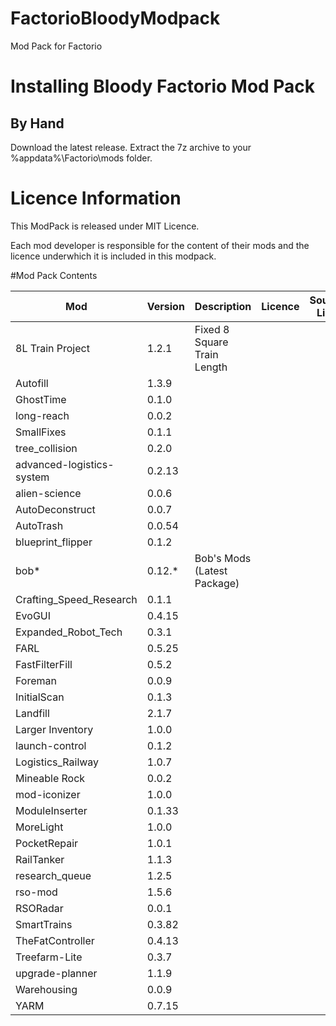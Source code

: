 # FactorioBloodyModpack
Mod Pack for Factorio

# Installing Bloody Factorio Mod Pack

## By Hand

Download the latest release.
Extract the 7z archive to your %appdata%\Factorio\mods folder.

# Licence Information

This ModPack is released under MIT Licence.

Each mod developer is responsible for the content of their mods and the licence underwhich it is included in this modpack.

#Mod Pack Contents

Mod|Version|Description|Licence|Source Link
---|-------|-----------|-------|-----------
8L Train Project|1.2.1|Fixed 8 Square Train Length|||
Autofill|1.3.9||||
GhostTime|0.1.0||||
long-reach|0.0.2||||
SmallFixes|0.1.1||||
tree_collision|0.2.0||||
advanced-logistics-system|0.2.13||||
alien-science|0.0.6||||
AutoDeconstruct|0.0.7||||
AutoTrash|0.0.54||||
blueprint_flipper|0.1.2||||
bob*|0.12.*|Bob's Mods (Latest Package)|||
Crafting_Speed_Research|0.1.1||||
EvoGUI|0.4.15||||
Expanded_Robot_Tech|0.3.1||||
FARL|0.5.25||||
FastFilterFill|0.5.2||||
Foreman|0.0.9||||
InitialScan|0.1.3||||
Landfill|2.1.7||||
Larger Inventory|1.0.0||||
launch-control|0.1.2||||
Logistics_Railway|1.0.7||||
Mineable Rock|0.0.2||||
mod-iconizer|1.0.0||||
ModuleInserter|0.1.33||||
MoreLight|1.0.0||||
PocketRepair|1.0.1||||
RailTanker|1.1.3||||
research_queue|1.2.5||||
rso-mod|1.5.6||||
RSORadar|0.0.1||||
SmartTrains|0.3.82||||
TheFatController|0.4.13||||
Treefarm-Lite|0.3.7||||
upgrade-planner|1.1.9||||
Warehousing|0.0.9||||
YARM|0.7.15||||


